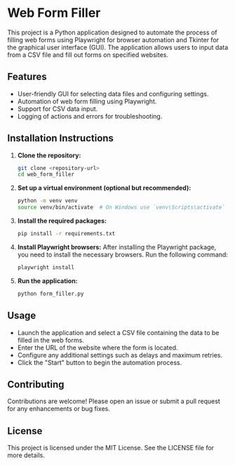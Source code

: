 # Web Form Filler

This project is a Python application designed to automate the process of filling web forms using Playwright for browser automation and Tkinter for the graphical user interface (GUI). The application allows users to input data from a CSV file and fill out forms on specified websites.

## Features

- User-friendly GUI for selecting data files and configuring settings.
- Automation of web form filling using Playwright.
- Support for CSV data input.
- Logging of actions and errors for troubleshooting.

## Installation Instructions

1. **Clone the repository:**
   ```bash
   git clone <repository-url>
   cd web_form_filler
   ```

2. **Set up a virtual environment (optional but recommended):**
   ```bash
   python -m venv venv
   source venv/bin/activate  # On Windows use `venv\Scripts\activate`
   ```

3. **Install the required packages:**
   ```bash
   pip install -r requirements.txt
   ```

4. **Install Playwright browsers:**
   After installing the Playwright package, you need to install the necessary browsers. Run the following command:
   ```bash
   playwright install
   ```

5. **Run the application:**
   ```bash
   python form_filler.py
   ```

## Usage

- Launch the application and select a CSV file containing the data to be filled in the web forms.
- Enter the URL of the website where the form is located.
- Configure any additional settings such as delays and maximum retries.
- Click the "Start" button to begin the automation process.

## Contributing

Contributions are welcome! Please open an issue or submit a pull request for any enhancements or bug fixes.

## License

This project is licensed under the MIT License. See the LICENSE file for more details.